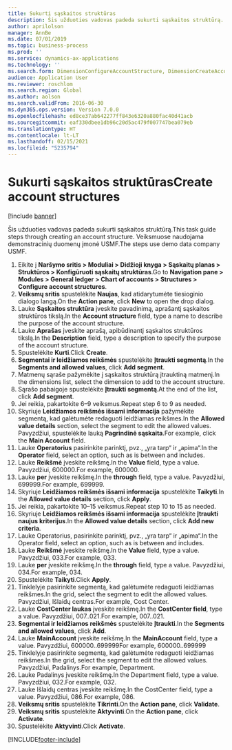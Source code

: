 ```yaml
---
title: Sukurti sąskaitos struktūras
description: Šis užduoties vadovas padeda sukurti sąskaitos struktūrą.
author: aprilolson
manager: AnnBe
ms.date: 07/01/2019
ms.topic: business-process
ms.prod: ''
ms.service: dynamics-ax-applications
ms.technology: ''
ms.search.form: DimensionConfigureAccountStructure, DimensionCreateAccountStructure, DimensionHierarchyAddLevel, DimensionHierarchyConstraintActivate
audience: Application User
ms.reviewer: roschlom
ms.search.region: Global
ms.author: aolson
ms.search.validFrom: 2016-06-30
ms.dyn365.ops.version: Version 7.0.0
ms.openlocfilehash: ed8ce37ab642277ff843e6320a880fac40d41acb
ms.sourcegitcommit: eaf330dbee1db96c20d5ac479f007747bea079eb
ms.translationtype: HT
ms.contentlocale: lt-LT
ms.lasthandoff: 02/15/2021
ms.locfileid: "5235794"
---
```

# <a name="create-account-structures"></a><span data-ttu-id="11418-103">Sukurti sąskaitos struktūras</span><span class="sxs-lookup"><span data-stu-id="11418-103">Create account structures</span></span>

[!include [banner](../../includes/banner.md)]

<span data-ttu-id="11418-104">Šis užduoties vadovas padeda sukurti sąskaitos struktūrą.</span><span class="sxs-lookup"><span data-stu-id="11418-104">This task guide steps through creating an account structure.</span></span> <span data-ttu-id="11418-105">Veiksmuose naudojama demonstracinių duomenų įmonė USMF.</span><span class="sxs-lookup"><span data-stu-id="11418-105">The steps use demo data company USMF.</span></span>

1. <span data-ttu-id="11418-106">Eikite į **Naršymo sritis > Moduliai > Didžioji knyga > Sąskaitų planas > Struktūros > Konfigūruoti sąskaitų struktūras**.</span><span class="sxs-lookup"><span data-stu-id="11418-106">Go to **Navigation pane > Modules > General ledger > Chart of accounts > Structures > Configure account structures**.</span></span>
2. <span data-ttu-id="11418-107">**Veiksmų sritis** spustelėkite **Naujas**, kad atidarytumėte tiesioginio dialogo langą.</span><span class="sxs-lookup"><span data-stu-id="11418-107">On the **Action pane**, click **New** to open the drop dialog.</span></span>
3. <span data-ttu-id="11418-108">Lauke **Sąskaitos struktūra** įveskite pavadinimą, aprašantį sąskaitos struktūros tikslą.</span><span class="sxs-lookup"><span data-stu-id="11418-108">In the **Account structure** field, type a name to describe the purpose of the account structure.</span></span>
4. <span data-ttu-id="11418-109">Lauke **Aprašas** įveskite aprašą, apibūdinantį sąskaitos struktūros tikslą.</span><span class="sxs-lookup"><span data-stu-id="11418-109">In the **Description** field, type a description to specify the purpose of the account structure.</span></span>
5. <span data-ttu-id="11418-110">Spustelėkite **Kurti**.</span><span class="sxs-lookup"><span data-stu-id="11418-110">Click **Create**.</span></span>
6. <span data-ttu-id="11418-111">**Segmentai ir leidžiamos reikšmės** spustelėkite **Įtraukti segmentą**.</span><span class="sxs-lookup"><span data-stu-id="11418-111">In the **Segments and allowed values**, click **Add segment**.</span></span>
7. <span data-ttu-id="11418-112">Matmenų sąraše pažymėkite į sąskaitos struktūrą įtrauktiną matmenį.</span><span class="sxs-lookup"><span data-stu-id="11418-112">In the dimensions list, select the dimension to add to the account structure.</span></span>
8. <span data-ttu-id="11418-113">Sąrašo pabaigoje spustelėkite **Įtraukti segmentą**.</span><span class="sxs-lookup"><span data-stu-id="11418-113">At the end of the list, click **Add segment**.</span></span>
9. <span data-ttu-id="11418-114">Jei reikia, pakartokite 6–9 veiksmus.</span><span class="sxs-lookup"><span data-stu-id="11418-114">Repeat step 6 to 9 as needed.</span></span>
10. <span data-ttu-id="11418-115">Skyriuje **Leidžiamos reikšmės išsami informacija** pažymėkite segmentą, kad galėtumėte redaguoti leidžiamas reikšmes.</span><span class="sxs-lookup"><span data-stu-id="11418-115">In the **Allowed value details** section, select the segment to edit the allowed values.</span></span>
    <span data-ttu-id="11418-116">Pavyzdžiui, spustelėkite lauką **Pagrindinė sąskaita**.</span><span class="sxs-lookup"><span data-stu-id="11418-116">For example, click the **Main Account** field.</span></span>  
11. <span data-ttu-id="11418-117">Lauke **Operatorius** pasirinkite parinktį, pvz., „yra tarp“ ir „apima“.</span><span class="sxs-lookup"><span data-stu-id="11418-117">In the **Operator** field, select an option, such as is between and includes.</span></span>
12. <span data-ttu-id="11418-118">Lauke **Reikšmė** įveskite reikšmę.</span><span class="sxs-lookup"><span data-stu-id="11418-118">In the **Value** field, type a value.</span></span> <span data-ttu-id="11418-119">Pavyzdžiui, 600000.</span><span class="sxs-lookup"><span data-stu-id="11418-119">For example, 600000.</span></span>  
13. <span data-ttu-id="11418-120">Lauke **per** įveskite reikšmę.</span><span class="sxs-lookup"><span data-stu-id="11418-120">In the **through** field, type a value.</span></span> <span data-ttu-id="11418-121">Pavyzdžiui, 699999.</span><span class="sxs-lookup"><span data-stu-id="11418-121">For example, 699999.</span></span>  
14. <span data-ttu-id="11418-122">Skyriuje **Leidžiamos reikšmės išsami informacija** spustelėkite **Taikyti**.</span><span class="sxs-lookup"><span data-stu-id="11418-122">In the **Allowed value details** section, click **Apply**.</span></span>
15. <span data-ttu-id="11418-123">Jei reikia, pakartokite 10–15 veiksmus.</span><span class="sxs-lookup"><span data-stu-id="11418-123">Repeat step 10 to 15 as needed.</span></span>  
16. <span data-ttu-id="11418-124">Skyriuje **Leidžiamos reikšmės išsami informacija** spustelėkite **Įtraukti naujus kriterijus**.</span><span class="sxs-lookup"><span data-stu-id="11418-124">In the **Allowed value details** section, click **Add new criteria**.</span></span>
17. <span data-ttu-id="11418-125">Lauke Operatorius, pasirinkite parinktį, pvz., „yra tarp“ ir „apima“.</span><span class="sxs-lookup"><span data-stu-id="11418-125">In the Operator field, select an option, such as is between and includes.</span></span>
18. <span data-ttu-id="11418-126">Lauke **Reikšmė** įveskite reikšmę.</span><span class="sxs-lookup"><span data-stu-id="11418-126">In the **Value** field, type a value.</span></span> <span data-ttu-id="11418-127">Pavyzdžiui, 033.</span><span class="sxs-lookup"><span data-stu-id="11418-127">For example, 033.</span></span>  
19. <span data-ttu-id="11418-128">Lauke **per** įveskite reikšmę.</span><span class="sxs-lookup"><span data-stu-id="11418-128">In the **through** field, type a value.</span></span> <span data-ttu-id="11418-129">Pavyzdžiui, 034.</span><span class="sxs-lookup"><span data-stu-id="11418-129">For example, 034.</span></span>  
20. <span data-ttu-id="11418-130">Spustelėkite **Taikyti**.</span><span class="sxs-lookup"><span data-stu-id="11418-130">Click **Apply**.</span></span>
21. <span data-ttu-id="11418-131">Tinklelyje pasirinkite segmentą, kad galėtumėte redaguoti leidžiamas reikšmes.</span><span class="sxs-lookup"><span data-stu-id="11418-131">In the grid, select the segment to edit the allowed values.</span></span> <span data-ttu-id="11418-132">Pavyzdžiui, Išlaidų centras.</span><span class="sxs-lookup"><span data-stu-id="11418-132">For example, Cost Center.</span></span>  
22. <span data-ttu-id="11418-133">Lauke **CostCenter laukas** įveskite reikšmę.</span><span class="sxs-lookup"><span data-stu-id="11418-133">In the **CostCenter field**, type a value.</span></span> <span data-ttu-id="11418-134">Pavyzdžiui, 007..021.</span><span class="sxs-lookup"><span data-stu-id="11418-134">For example, 007..021.</span></span>  
23. <span data-ttu-id="11418-135">**Segmentai ir leidžiamos reikšmės** spustelėkite **Įtraukti**.</span><span class="sxs-lookup"><span data-stu-id="11418-135">In the **Segments and allowed values**, click **Add**.</span></span>
24. <span data-ttu-id="11418-136">Lauke **MainAccount** įveskite reikšmę.</span><span class="sxs-lookup"><span data-stu-id="11418-136">In the **MainAccount** field, type a value.</span></span> <span data-ttu-id="11418-137">Pavyzdžiui, 600000..699999</span><span class="sxs-lookup"><span data-stu-id="11418-137">For example, 600000..699999</span></span>  
25. <span data-ttu-id="11418-138">Tinklelyje pasirinkite segmentą, kad galėtumėte redaguoti leidžiamas reikšmes.</span><span class="sxs-lookup"><span data-stu-id="11418-138">In the grid, select the segment to edit the allowed values.</span></span> <span data-ttu-id="11418-139">Pavyzdžiui, Padalinys.</span><span class="sxs-lookup"><span data-stu-id="11418-139">For example, Department.</span></span>  
26. <span data-ttu-id="11418-140">Lauke Padalinys įveskite reikšmę.</span><span class="sxs-lookup"><span data-stu-id="11418-140">In the Department field, type a value.</span></span> <span data-ttu-id="11418-141">Pavyzdžiui, 032.</span><span class="sxs-lookup"><span data-stu-id="11418-141">For example, 032.</span></span>  
27. <span data-ttu-id="11418-142">Lauke Išlaidų centras įveskite reikšmę.</span><span class="sxs-lookup"><span data-stu-id="11418-142">In the CostCenter field, type a value.</span></span> <span data-ttu-id="11418-143">Pavyzdžiui, 086.</span><span class="sxs-lookup"><span data-stu-id="11418-143">For example, 086.</span></span>  
28. <span data-ttu-id="11418-144">**Veiksmų sritis** spustelėkite **Tikrinti**.</span><span class="sxs-lookup"><span data-stu-id="11418-144">On the **Action pane**, click **Validate**.</span></span>
29. <span data-ttu-id="11418-145">**Veiksmų sritis** spustelėkite **Aktyvinti**.</span><span class="sxs-lookup"><span data-stu-id="11418-145">On the **Action pane**, click **Activate**.</span></span>
30. <span data-ttu-id="11418-146">Spustelėkite **Aktyvinti**.</span><span class="sxs-lookup"><span data-stu-id="11418-146">Click **Activate**.</span></span>



[!INCLUDE[footer-include](../../../includes/footer-banner.md)]